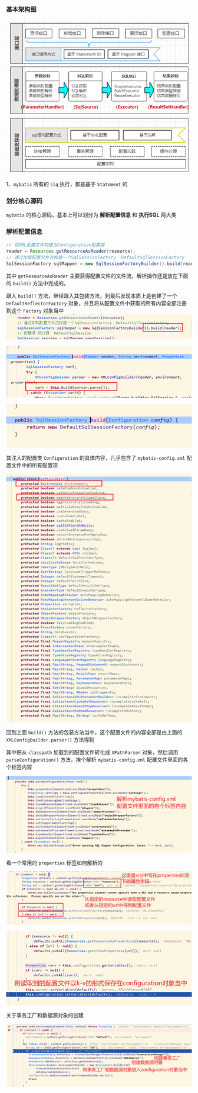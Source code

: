 ### 基本架构图
![](./pic/structure/20210328141914678.png)

1、`mybatis` 所有的 `slq` 执行，都是基于 `Statement` 的

### 划分核心源码

`mybatis` 的核心源码，基本上可以划分为 **解析配置信息** 和 **执行SQL** 两大类

### 解析配置信息

```java
// 将XML配置文件构建为Configuration配置类
reader = Resources.getResourceAsReader(resource);
// 通过加载配置文件流构建一个SqlSessionFactory  DefaultSqlSessionFactory
SqlSessionFactory sqlMapper = new SqlSessionFactoryBuilder().build(reader);
```

其中 `getResourceAsReader` 主要获得配置文件的文件流，解析操作还是放在下面的 `build()` 方法中完成的。

跟入 `build()` 方法，继续跟入其包装方法，到最后发现本质上是创建了一个 `DefaultReflectorFactory` 对象，并且将从配置文件中获取的所有内容全部注册到这个 `Factory` 对象当中
![](./pic/config/Snipaste_2021-09-24_00-20-11.png)

![](./pic/config/Snipaste_2021-09-24_00-22-44.png)

![](./pic/config/Snipaste_2021-09-24_00-23-22.png)

其注入的配置类 `Configuration` 的具体内容，几乎包含了 `mybatis-config.xml` 配置文件中的所有配置项

![](./pic/config/Snipaste_2021-09-24_00-26-26.png)

回到上面 `build()` 方法的包装方法当中，这个配置文件的内容全部是由上面的 `XMLConfigBuilder.parser()` 方法得到

其中把从 `classpath` 加载到的配置文件转化成 `XPathParser` 对象，然后调用 `parseConfiguration()` 方法，挨个解析 `mybatis-config.xml` 配置文件里面的各个标签内容

![](./pic/config/Snipaste_2021-09-24_00-30-37.png)

看一个常用的 `properties` 标签如何解析的

![](./pic/config/Snipaste_2021-09-24_00-39-24.png)

![](./pic/config/Snipaste_2021-09-24_00-41-40.png)

关于事务工厂和数据源对象的创建

![](./pic/config/Snipaste_2021-09-24_00-49-10.png)